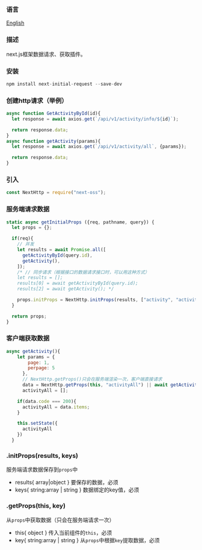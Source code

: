 ### 语言
[English](https://github.com/kszitt/next-initial-request/blob/master/README_EN.md)

### 描述
next.js框架数据请求、获取插件。  

### 安装
``` javascript
npm install next-initial-request --save-dev
```

### 创建http请求（举例）  
``` javascript
async function GetActivityById(id){
  let response = await axios.get(`/api/v1/activity/info/${id}`);

  return response.data;
}
async function getActivity(params){
  let response = await axios.get(`/api/v1/activity/all`, {params});

  return response.data;
}
```
### 引入
``` javascript
const NextHttp = require("next-oss");
```
### 服务端请求数据
``` javascript
static async getInitialProps ({req, pathname, query}) {
  let props = {};

  if(req){
    // 并发
    let results = await Promise.all([
      getActivityById(query.id),
      getActivity(),
    ]);
    /* // 同步请求（根据接口的数据请求接口时，可以用这种方式）
    let results = [];
    results[0] = await getActivityById(query.id);
    results[2] = await getActivity(); */

    props.initProps = NextHttp.initProps(results, ["activity", "activityAll"]);
  }

  return props;
}
```
### 客户端获取数据
``` javascript
async getActivity(){
    let params = {
        page: 1,
        perpage: 5
      },
      // NextHttp.getProps()只会在服务端渲染一次，客户端直接请求
      data = NextHttp.getProps(this, "activityAll") || await getActivity(params),
      activityAll = [];

    if(data.code === 200){
      activityAll = data.items;
    }

    this.setState({
      activityAll
    })
  }
```
### .initProps(results, keys)  
服务端请求数据保存到`props`中  
- results{ array|object } 要保存的数据，必须
- keys{ string:array | string } 数据绑定的key值，必须
### .getProps(this, key)  
从`props`中获取数据（只会在服务端请求一次）
- this{ object } 传入当前组件的`this`，必须
- key{ string:array | string } 从`props`中根据`key`提取数据，必须
